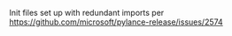 Init files set up with redundant imports per https://github.com/microsoft/pylance-release/issues/2574
